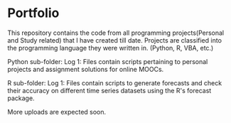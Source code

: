 # Portfolio
This repository contains the code from all programming projects(Personal and Study related) that I have created till date.
Projects are classified into the programming language they were written in. (Python, R, VBA, etc.)

Python sub-folder:
Log 1: Files contain scripts pertaining to personal projects and assignment solutions for online MOOCs.

R sub-folder:
Log 1: Files contain scripts to generate forecasts and check their accuracy on different time series datasets using the R's forecast package.

More uploads are expected soon.

